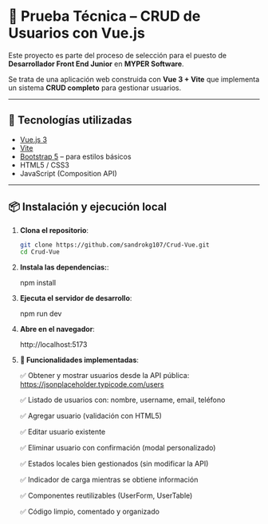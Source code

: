 # 🧪 Prueba Técnica – CRUD de Usuarios con Vue.js

Este proyecto es parte del proceso de selección para el puesto de **Desarrollador Front End Junior** en **MYPER Software**.

Se trata de una aplicación web construida con **Vue 3 + Vite** que implementa un sistema **CRUD completo** para gestionar usuarios.

---

## 🚀 Tecnologías utilizadas

- [Vue.js 3](https://vuejs.org/)
- [Vite](https://vitejs.dev/)
- [Bootstrap 5](https://getbootstrap.com/) – para estilos básicos
- HTML5 / CSS3
- JavaScript (Composition API)

---

## 📦 Instalación y ejecución local

1. **Clona el repositorio**:
   ```bash
   git clone https://github.com/sandrokg107/Crud-Vue.git
   cd Crud-Vue
   ```
2. **Instala las dependencias:**:

   npm install

3. **Ejecuta el servidor de desarrollo**:

   npm run dev

4. **Abre en el navegador**:

   http://localhost:5173

5. **🧩 Funcionalidades implementadas**:

   ✅ Obtener y mostrar usuarios desde la API pública:
   https://jsonplaceholder.typicode.com/users

   ✅ Listado de usuarios con: nombre, username, email, teléfono
   
   ✅ Agregar usuario (validación con HTML5)

   ✅ Editar usuario existente

   ✅ Eliminar usuario con confirmación (modal personalizado)

   ✅ Estados locales bien gestionados (sin modificar la API)

   ✅ Indicador de carga mientras se obtiene información

   ✅ Componentes reutilizables (UserForm, UserTable)

   ✅ Código limpio, comentado y organizado
